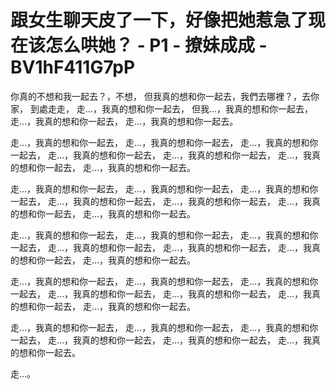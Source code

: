 # 跟女生聊天皮了一下，好像把她惹急了现在该怎么哄她？ - P1 - 撩妹成成 - BV1hF411G7pP

你真的不想和我一起去？，不想， 但我真的想和你一起去，我們去哪裡？，去你家， 到處走走， 走…，我真的想和你一起去， 但我…，我真的想和你一起去， 走…，我真的想和你一起去， 走…，我真的想和你一起去。

 走…，我真的想和你一起去， 走…，我真的想和你一起去， 走…，我真的想和你一起去， 走…，我真的想和你一起去， 走…，我真的想和你一起去， 走…，我真的想和你一起去， 走…，我真的想和你一起去。

 走…，我真的想和你一起去， 走…，我真的想和你一起去， 走…，我真的想和你一起去， 走…，我真的想和你一起去， 走…，我真的想和你一起去， 走…，我真的想和你一起去， 走…，我真的想和你一起去。

 走…，我真的想和你一起去， 走…，我真的想和你一起去， 走…，我真的想和你一起去， 走…，我真的想和你一起去， 走…，我真的想和你一起去， 走…，我真的想和你一起去， 走…，我真的想和你一起去。

 走…，我真的想和你一起去， 走…，我真的想和你一起去， 走…，我真的想和你一起去， 走…，我真的想和你一起去， 走…，我真的想和你一起去， 走…，我真的想和你一起去， 走…，我真的想和你一起去。

 走…，我真的想和你一起去， 走…，我真的想和你一起去， 走…，我真的想和你一起去， 走…，我真的想和你一起去， 走…，我真的想和你一起去， 走…，我真的想和你一起去。

 走…。